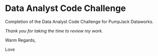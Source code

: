 # Data Analyst Code Challenge

Completion of the Data Analyst Code Challenge for PumpJack Dataworks.

*Thank you for taking the time to review my work.*

Warm Regards,

Love